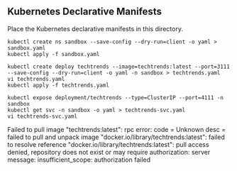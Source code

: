 ## Kubernetes Declarative Manifests 

Place the Kubernetes declarative manifests in this directory.
```
kubectl create ns sandbox --save-config --dry-run=client -o yaml > sandbox.yaml
kubectl apply -f sandbox.yaml

kubectl create deploy techtrends --image=techtrends:latest --port=3111 --save-config --dry-run=client -o yaml -n sandbox > techtrends.yaml
vi techtrends.yaml
kubectl apply -f techtrends.yaml

kubectl expose deployment/techtrends --type=ClusterIP --port=4111 -n sandbox 
kubectl get svc -n sandbox -o yaml > techtrends-svc.yaml
vi techtrends-svc.yaml
```

Failed to pull image "techtrends:latest": rpc error: code = Unknown desc = failed to pull and unpack image "docker.io/library/techtrends:latest": failed to resolve reference "docker.io/library/techtrends:latest": pull access denied, repository does not exist or may require authorization: server message: insufficient_scope: authorization failed
